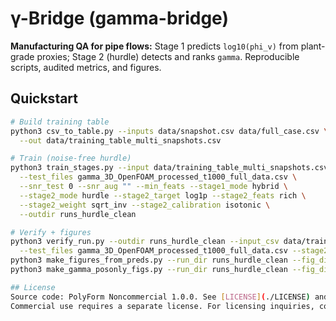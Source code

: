 # γ-Bridge (gamma-bridge)

**Manufacturing QA for pipe flows:** Stage 1 predicts `log10(phi_v)` from plant-grade proxies; Stage 2 (hurdle) detects and ranks `gamma`. Reproducible scripts, audited metrics, and figures.

## Quickstart
```bash
# Build training table
python3 csv_to_table.py --inputs data/snapshot.csv data/full_case.csv \
  --out data/training_table_multi_snapshots.csv

# Train (noise-free hurdle)
python3 train_stages.py --input data/training_table_multi_snapshots.csv \
  --test_files gamma_3D_OpenFOAM_processed_t1000_full_data.csv \
  --snr_test 0 --snr_aug "" --min_feats --stage1_mode hybrid \
  --stage2_mode hurdle --stage2_target log1p --stage2_feats rich \
  --stage2_weight sqrt_inv --stage2_calibration isotonic \
  --outdir runs_hurdle_clean

# Verify + figures
python3 verify_run.py --outdir runs_hurdle_clean --input_csv data/training_table_multi_snapshots.csv \
  --test_files gamma_3D_OpenFOAM_processed_t1000_full_data.csv --stage2_mode hurdle --stage2_target log1p
python3 make_figures_from_preds.py --run_dir runs_hurdle_clean --fig_dir y_bridge_pipeline_supporting_files/figures
python3 make_gamma_posonly_figs.py --run_dir runs_hurdle_clean --fig_dir y_bridge_pipeline_supporting_files/figures

## License
Source code: PolyForm Noncommercial 1.0.0. See [LICENSE](./LICENSE) and [NOTICE](./NOTICE).
Commercial use requires a separate license. For licensing inquiries, contact: licensing@yourdomain.com
